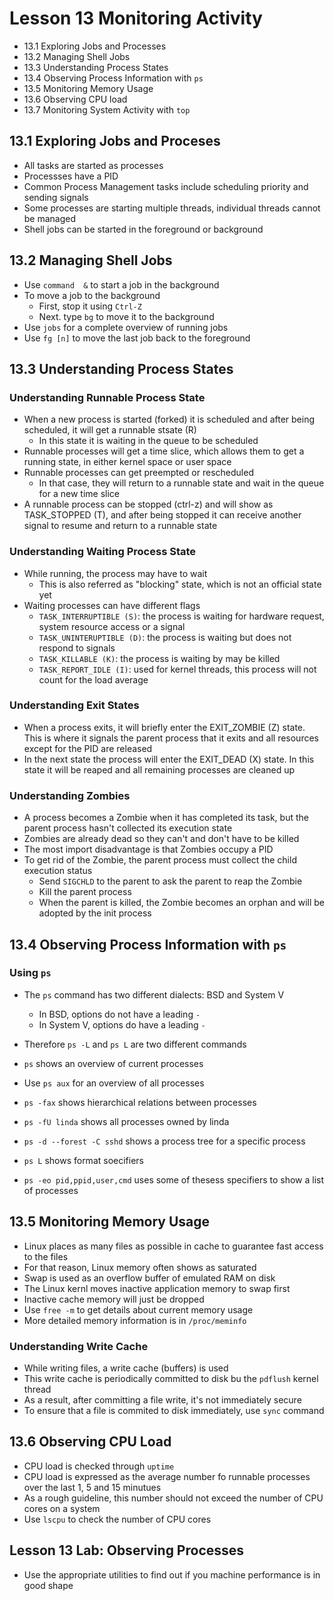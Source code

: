 # Lesson 13 Monitoring Activity
- 13.1 Exploring Jobs and Processes
- 13.2 Managing Shell Jobs
- 13.3 Understanding Process States
- 13.4 Observing Process Information with `ps`
- 13.5 Monitoring Memory Usage
- 13.6 Observing CPU load
- 13.7 Monitoring System Activity with `top`

## 13.1 Exploring Jobs and Proceses
- All tasks are started as processes
- Processses have a PID
- Common Process Management tasks include scheduling priority and sending signals
- Some processes are starting multiple threads, individual threads cannot be managed
- Shell jobs can be started in the foreground or background

## 13.2 Managing Shell Jobs
- Use `command  &` to start a job in the background
- To move a job to the background
    - First, stop it using `Ctrl-Z`
    - Next. type `bg` to move it to the background
- Use `jobs` for a complete overview of running jobs
- Use `fg [n]` to move the last job back to the foreground

## 13.3 Understanding Process States
### Understanding Runnable Process State
- When a new process is started (forked) it is scheduled and after being scheduled, it will get a runnable stsate (R)
    - In this state it is waiting in the queue to be scheduled
- Runnable processes will get a time slice, which allows them to get a running state, in either kernel space or user space
- Runnable processes can get preempted or rescheduled
    - In that case, they will return to a runnable state and wait in the queue for a new time slice
- A runnable process can be stopped (ctrl-z) and will show as TASK_STOPPED (T), and after being stopped it can receive another signal to resume and return to a runnable state

### Understanding Waiting Process State
- While running, the process may have to wait
    - This is also referred as "blocking" state, which is not an official state yet
- Waiting processes can have different flags
    - `TASK_INTERRUPTIBLE (S)`: the process is waiting for hardware request, system resource access or a signal
    - `TASK_UNINTERUPTIBLE (D)`: the process is waiting but does not respond to signals
    - `TASK_KILLABLE (K)`: the process is waiting by may be killed
    - `TASK_REPORT_IDLE (I)`: used for kernel threads, this process will not count for the load average

### Understanding Exit States
- When a process exits, it will briefly enter the EXIT_ZOMBIE (Z) state. This is where it signals the parent process that it exits and all resources except for the PID are released
- In the next state the process will enter the EXIT_DEAD (X) state. In this state it will be reaped and all remaining processes are cleaned up

### Understanding Zombies
- A process becomes a Zombie when it has completed its task, but the parent process hasn't collected its execution state
- Zombies are already dead so they can't and don't have to be killed
- The most import disadvantage is that Zombies occupy a PID
- To get rid of the Zombie, the parent process must collect the child execution status
    - Send `SIGCHLD` to the parent to ask the parent to reap the Zombie
    - Kill the parent process
    - When the parent is killed, the Zombie becomes an orphan and will be adopted by the init process

## 13.4 Observing Process Information with `ps`
### Using `ps`
- The `ps` command has two different dialects: BSD and System V
    - In BSD, options do not have a leading `-`
    - In System V, options do have a leading `-`
- Therefore `ps -L` and `ps L` are two different commands
- `ps` shows an overview of current processes
- Use `ps aux` for an overview of all processes

- `ps -fax` shows hierarchical relations between processes
- `ps -fU linda` shows all processes owned by linda
- `ps -d --forest -C sshd` shows a process tree for a specific process
- `ps L` shows format soecifiers
- `ps -eo pid,ppid,user,cmd` uses some of thesess specifiers to show a list of processes

## 13.5 Monitoring Memory Usage
- Linux places as many files as possible in cache to guarantee fast access to the files
- For that reason, Linux memory often shows as saturated
- Swap is used as an overflow buffer of emulated RAM on disk
- The Linux kernl moves inactive application memory to swap first
- Inactive cache memory will just be dropped
- Use `free -m` to get details about current memory usage
- More detailed memory information is in `/proc/meminfo`

### Understanding Write Cache
- While writing files, a write cache (buffers) is used
- This write cache is periodically committed to disk bu the `pdflush` kernel thread
- As a result, after committing a file write, it's not immediately secure
- To ensure that a file is commited to disk immediately, use `sync` command

## 13.6 Observing CPU Load
- CPU load is checked through `uptime`
- CPU load is expressed as the average number fo runnable processes over the last 1, 5 and 15 minutues
- As a rough guideline, this number should not exceed the number of CPU cores on a system
- Use `lscpu` to check the number of CPU cores

## Lesson 13 Lab: Observing Processes
- Use the appropriate utilities to find out if you machine performance is in good shape